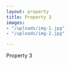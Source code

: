 ```yaml
---
layout: property
title: Property 3
images:
- "/uploads/img-1.jpg"
- "/uploads/img-2.jpg"

---
```

Property 3